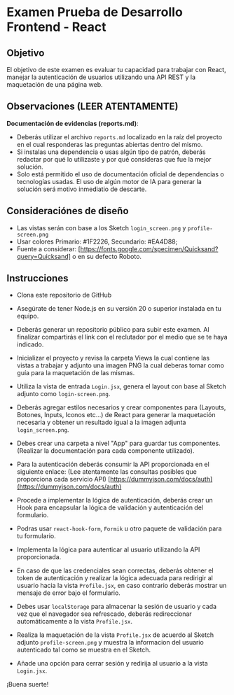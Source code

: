# Examen Prueba de Desarrollo Frontend - React

## Objetivo
El objetivo de este examen es evaluar tu capacidad para trabajar con React, manejar la autenticación de usuarios utilizando una API REST y la maquetación de una página web.

## Observaciones (LEER ATENTAMENTE)
**Documentación de evidencias (reports.md)**:
- Deberás utilizar el archivo `reports.md` localizado en la raíz del proyecto en el cual responderas las preguntas abiertas dentro del mismo. 
- Si instalas una dependencia o usas algún tipo de patrón, deberás redactar por qué lo utilizaste y por qué consideras que fue la mejor solución.
- Solo está permitido el uso de documentación oficial de dependencias o tecnologías usadas. El uso de algún motor de IA para generar la solución será motivo inmediatio de descarte.

## Consideraciónes de diseño
- Las vistas serán con base a los Sketch `login_screen.png` y `profile-screen.png`
- Usar colores Primario: #1F2226, Secundario: #EA4D88;
- Fuente a considerar: [https://fonts.google.com/specimen/Quicksand?query=Quicksand] o en su defecto Roboto.

## Instrucciones

- Clona este repositorio de GitHub

- Asegúrate de tener Node.js en su versión 20 o superior instalada en tu equipo.  

- Deberás generar un repositorio público para subir este examen. Al finalizar compartirás el link con el reclutador por el medio que se te haya indicado.

- Inicializar el proyecto y revisa la carpeta Views la cual contiene las vistas a trabajar y adjunto una imagen PNG la cual deberas tomar como guía para la maquetación de las mismas.

- Utiliza la vista de entrada `Login.jsx`, genera el layout con base al Sketch adjunto como `login-screen.png`. 

- Deberás agregar estilos necesarios y crear componentes para (Layouts, Botones, Inputs, Iconos etc...) de React para generar la maquetación necesaria y obtener un resultado igual a la imagen adjunta `login_screen.png`.

- Debes crear una carpeta a nivel "App" para guardar tus componentes. (Realizar la documentación para cada componente utilizado).

- Para la autenticación deberás consumir la API proporcionada en el siguiente enlace: (Lee atentamente las consultas posibles que proporciona cada servicio API)
[https://dummyjson.com/docs/auth](https://dummyjson.com/docs/auth)

- Procede a implementar la lógica de autenticación, deberás crear un Hook para encapsular la lógica de validación y autenticación del formulario.

- Podras usar `react-hook-form`, `Formik` u otro paquete de validación para tu formulario.

- Implementa la lógica para autenticar al usuario utilizando la API proporcionada.

- En caso de que las credenciales sean correctas, deberás obtener el token de autenticación y realizar la lógica adecuada para redirigir al usuario hacia la vista `Profile.jsx`, en caso contrario deberás mostrar un mensaje de error bajo el formulario.

- Debes usar `localStorage` para almacenar la sesión de usuario y cada vez que el navegador sea refrescado, deberás redireccionar automáticamente a la vista `Profile.jsx`.

- Realiza la maquetación de la vista `Profile.jsx` de acuerdo al Sketch adjunto `profile-screen.png` y muestra la informacion del usuario autenticado tal como se muestra en el Sketch.

- Añade una opción para cerrar sesión y redirija al usuario a la vista `Login.jsx`.

¡Buena suerte!
